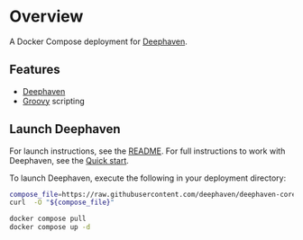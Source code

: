 
# Overview

A Docker Compose deployment for [Deephaven](https://deephaven.io).

## Features

- [Deephaven](https://deephaven.io)
- [Groovy](https://groovy-lang.org/) scripting

## Launch Deephaven

For launch instructions, see the [README](https://github.com/deephaven/deephaven-core/#launch-groovy--java).  For full instructions to work with Deephaven, see the [Quick start](https://deephaven.io/core/groovy/docs/tutorials/quickstart).

To launch Deephaven, execute the following in your deployment directory:

```bash
compose_file=https://raw.githubusercontent.com/deephaven/deephaven-core/main/containers/groovy/docker-compose.yml
curl  -O "${compose_file}"

docker compose pull
docker compose up -d
```
